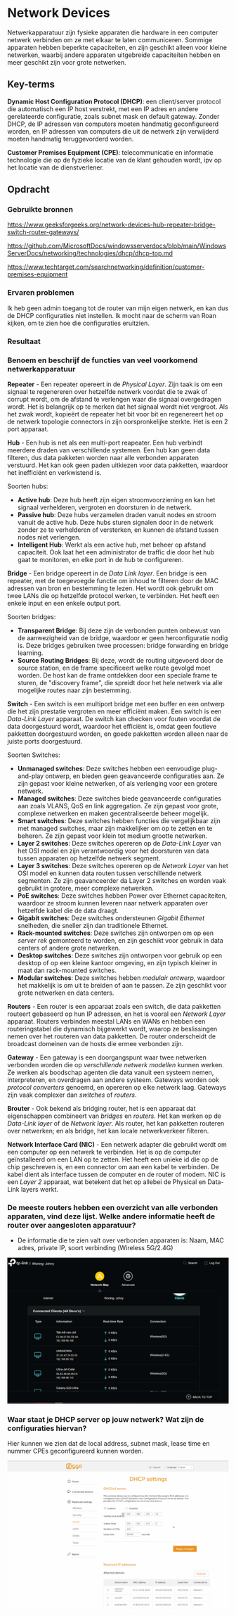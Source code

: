 # Network Devices

Netwerkapparatuur zijn fysieke apparaten die hardware in een computer netwerk verbinden om ze met elkaar te laten communiceren. Sommige apparaten hebben beperkte capaciteiten, en zijn geschikt alleen voor kleine netwerken, waarbij andere apparaten uitgebreide capaciteiten hebben en meer geschikt zijn voor grote netwerken.

## Key-terms

**Dynamic Host Configuration Protocol (DHCP)**: een client/server protocol die automatisch een IP host verstrekt, met een IP adres en andere gerelateerde configuratie, zoals subnet mask en default gateway. Zonder DHCP, de IP adressen van computers moeten handmatig geconfigureerd worden, en IP adressen van computers die uit de netwerk zijn verwijderd moeten handmatig teruggevorderd worden.

**Customer Premises Equipment (CPE)**: telecommunicatie en informatie technologie die op de fyzieke locatie van de klant gehouden wordt, ipv op het locatie van de dienstverlener.

## Opdracht

### Gebruikte bronnen

https://www.geeksforgeeks.org/network-devices-hub-repeater-bridge-switch-router-gateways/

https://github.com/MicrosoftDocs/windowsserverdocs/blob/main/WindowsServerDocs/networking/technologies/dhcp/dhcp-top.md

https://www.techtarget.com/searchnetworking/definition/customer-premises-equipment

### Ervaren problemen

Ik heb geen admin toegang tot de router van mijn eigen netwerk, en kan dus de DHCP configuraties niet instellen. Ik mocht naar de scherm van Roan kijken, om te zien hoe die configuraties eruitzien.

### Resultaat

### Benoem en beschrijf de functies van veel voorkomend netwerkapparatuur

**Repeater** - Een repeater opereert in de _Physical Layer_. Zijn taak is om een signaal te regenereren over hetzelfde netwerk voordat die te zwak of corrupt wordt, om de afstand te verlengen waar die signaal overgedragen wordt. Het is belangrijk op te merken dat het signaal wordt niet vergroot. Als het zwak wordt, kopieërt de repeater het bit voor bit en regenereert het op de netwerk topologie connectors in zijn oorspronkelijke sterkte. Het is een 2 port apparaat.


**Hub** - Een hub is net als een multi-port reapeater. Een hub verbindt meerdere draden van verschillende systemen. Een hub kan geen data filteren, dus data pakketen worden naar alle verbonden apparaten verstuurd. Het kan ook geen paden uitkiezen voor data pakketten, waardoor het inefficiënt en verkwistend is.

Soorten hubs:

- **Active hub**: Deze hub heeft zijn eigen stroomvoorziening en kan het signaal verhelderen, vergroten en doorsturen in de netwerk. 
- **Passive hub**: Deze hubs verzamelen draden vanuit nodes en stroom vanuit de active hub. Deze hubs sturen signalen door in de netwerk zonder ze te verhelderen of versterken, en kunnen de afstand tussen nodes niet verlengen.
- **Intelligent Hub**: Werkt als een active hub, met beheer op afstand capaciteit. Ook laat het een administrator de traffic die door het hub gaat te monitoren, en elke port in de hub te configureren.


**Bridge** - Een bridge opereert in de _Data Link layer_. Een bridge is een repeater, met de toegevoegde functie om inhoud te filteren door de MAC adressen van bron en bestemming te lezen. Het wordt ook gebruikt om twee LANs die op hetzelfde protocol werken, te verbinden. Het heeft een enkele input en een enkele output port.

Soorten bridges:

- **Transparent Bridge**: Bij deze zijn de verbonden punten onbewust van de aanwezigheid van de bridge, waardoor er geen herconfiguratie nodig is. Deze bridges gebruiken twee processen: bridge forwarding en bridge learning.
- **Source Routing Bridges**: Bij deze, wordt de routing uitgevoerd door de source station, en de frame specificeert welke route gevolgd moet worden. De host kan de frame ontdekken door een speciale frame te sturen, de "discovery frame", die spreidt door het hele netwerk via alle mogelijke routes naar zijn bestemming.


**Switch** - Een switch is een multiport bridge met een buffer en een ontwerp die het zijn prestatie vergroten en meer efficiënt maken. Een switch is een _Data-Link Layer_ apparaat.  De switch kan checken voor fouten voordat de data doorgestuurd wordt, waardoor het efficiënt is, omdat geen foutieve pakketten doorgestuurd worden, en goede pakketten worden alleen naar de juiste ports doorgestuurd.

Soorten Switches:

- **Unmanaged switches**: Deze switches hebben een eenvoudige plug-and-play ontwerp, en bieden geen geavanceerde configuraties aan. Ze zijn gepast voor kleine netwerken, of als verlenging voor een grotere netwerk.
- **Managed switches**: Deze switches biede geavanceerde configuraties aan zoals VLANS, QoS en link aggregation. Ze zijn gepast voor grote, complexe netwerken en maken gecentraliseerde beheer mogelijk.
- **Smart switches**: Deze switches hebben functies die vergelijkbaar zijn met managed switches, maar zijn makkelijker om op te zetten en te beheren. Ze zijn gepast voor klein tot medium grootte netwerken.
- **Layer 2 switches**: Deze switches opereren op de _Data-Link Layer_ van het OSI model en zijn verantwoordig voor het doorsturen van data tussen apparaten op hetzelfde netwerk segment.
- **Layer 3 switches**: Deze switches opereren op de _Network Layer_ van het OSI model en kunnen data routen tussen verschillende netwerk segmenten. Ze zijn geavanceerder da Layer 2 switches en worden vaak gebruikt in grotere, meer complexe netwerken.
- **PoE switches**: Deze switches hebben Power over Ethernet capaciteiten, waardoor ze stroom kunnen leveren naar netwerk apparaten over hetzelfde kabel die de data draagt.
- **Gigabit switches**: Deze switches ondersteunen _Gigabit Ethernet_ snelheden, die sneller zijn dan traditionele Ethernet.
- **Rack-mounted switches**: Deze switches zijn ontworpen om op een _server rek_ gemonteerd te worden, en zijn geschikt voor gebruik in data centers of andere grote netwerken.
- **Desktop switches**: Deze switches zijn ontworpen voor gebruik op een desktop of op een kleine kantoor omgeving, en zijn typisch kleiner in maat dan rack-mounted switches.
- **Modular switches**: Deze switches hebben _modulair ontwerp_, waardoor het makkelijk is om uit te breiden of aan te passen. Ze zijn geschikt voor grote netwerken en data centers.

**Routers** - Een router is een apparaat zoals een switch, die data pakketten routeert gebaseerd op hun IP adressen, en het is vooral een _Network Layer_ apparaat. Routers verbinden meestal LANs en WANs en hebben een routeringstabel die dynamisch bijgewerkt wordt, waarop ze beslissingen nemen over het routeren van data pakketten. De router onderscheidt de broadcast domeinen van de hosts die ermee verbonden zijn.


**Gateway** - Een gateway is een doorgangspunt waar twee netwerken verbonden worden die op _verschillende netwerk modellen_ kunnen werken. Ze werken als boodschap agenten die data vanuit een systeem nemen, interpreteren, en overdragen aan andere systeem. Gateways worden ook _protocol converters_ genoemd, en opereren op elke netwerk laag. Gateways zijn vaak complexer dan _switches_ of _routers_. 
  

**Brouter** - Ook bekend als bridging router, het is een apparaat dat eigenschappen combineert van _bridges_ en _routers_. Het kan werken op de _Data-Link layer_ of de _Network layer_. Als router, het kan pakketten routeren over netwerken; en als bridge, het kan locale netwerkverkeer filteren.

**Network Interface Card (NIC)** - Een netwerk adapter die gebruikt wordt om een computer op een netwerk te verbinden. Het is op de computer geïnstalleerd om een LAN op te zetten. Het heeft een unieke id die op de chip geschreven is, en een connector om aan een kabel te verbinden. De kabel dient als interface tussen de computer en de router of modem. NIC is een _Layer 2_ apparaat, wat betekent dat het op allebei de Physical en Data-Link layers werkt.


### De meeste routers hebben een overzicht van alle verbonden apparaten, vind deze lijst. Welke andere informatie heeft de router over aangesloten apparatuur?

- De informatie die te zien valt over verbonden apparaten is: Naam, MAC adres, private IP, soort verbinding (Wireless 5G/2.4G) 

![Netwerk](https://github.com/techgrounds/techgrounds-EligioPessoa/blob/main/00_includes/NTW-02%20eigen%20netwerk.png)


### Waar staat je DHCP server op jouw netwerk? Wat zijn de configuraties hiervan?

Hier kunnen we zien dat de local address, subnet mask, lease time en nummer CPEs geconfigureerd kunnen worden.

![DHCP](https://github.com/techgrounds/techgrounds-EligioPessoa/blob/main/00_includes/NTW-02%20DHCP.png)

